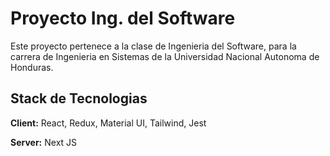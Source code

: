 
# Proyecto Ing. del Software

Este proyecto pertenece a la clase de Ingenieria del Software, para la carrera de Ingenieria en Sistemas de la Universidad Nacional Autonoma de Honduras.

## Stack de Tecnologias

**Client:** React, Redux, Material UI, Tailwind, Jest

**Server:** Next JS

